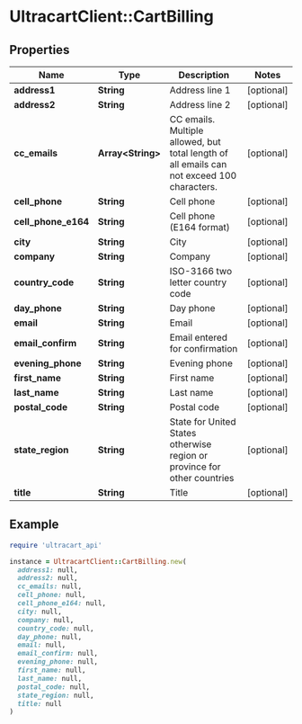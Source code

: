 # UltracartClient::CartBilling

## Properties

| Name | Type | Description | Notes |
| ---- | ---- | ----------- | ----- |
| **address1** | **String** | Address line 1 | [optional] |
| **address2** | **String** | Address line 2 | [optional] |
| **cc_emails** | **Array&lt;String&gt;** | CC emails.  Multiple allowed, but total length of all emails can not exceed 100 characters. | [optional] |
| **cell_phone** | **String** | Cell phone | [optional] |
| **cell_phone_e164** | **String** | Cell phone (E164 format) | [optional] |
| **city** | **String** | City | [optional] |
| **company** | **String** | Company | [optional] |
| **country_code** | **String** | ISO-3166 two letter country code | [optional] |
| **day_phone** | **String** | Day phone | [optional] |
| **email** | **String** | Email | [optional] |
| **email_confirm** | **String** | Email entered for confirmation | [optional] |
| **evening_phone** | **String** | Evening phone | [optional] |
| **first_name** | **String** | First name | [optional] |
| **last_name** | **String** | Last name | [optional] |
| **postal_code** | **String** | Postal code | [optional] |
| **state_region** | **String** | State for United States otherwise region or province for other countries | [optional] |
| **title** | **String** | Title | [optional] |

## Example

```ruby
require 'ultracart_api'

instance = UltracartClient::CartBilling.new(
  address1: null,
  address2: null,
  cc_emails: null,
  cell_phone: null,
  cell_phone_e164: null,
  city: null,
  company: null,
  country_code: null,
  day_phone: null,
  email: null,
  email_confirm: null,
  evening_phone: null,
  first_name: null,
  last_name: null,
  postal_code: null,
  state_region: null,
  title: null
)
```

